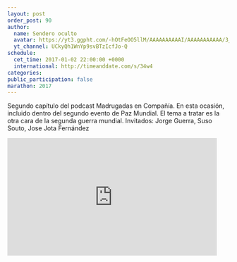 ```yaml
---
layout: post
order_post: 90
author:
  name: Sendero oculto
  avatar: https://yt3.ggpht.com/-hOtFeOO5llM/AAAAAAAAAAI/AAAAAAAAAAA/3_EYjCEaouo/s88-c-k-no-mo-rj-c0xffffff/photo.jpg
  yt_channel: UCkyQh1WnYp9svBTzIcfJo-Q
schedule:
  cet_time: 2017-01-02 22:00:00 +0000
  international: http://timeanddate.com/s/34w4
categories:
public_participation: false
marathon: 2017
---
```

Segundo capítulo del podcast Madrugadas en Compañía. En esta ocasión, incluido dentro del segundo evento de Paz Mundial.
El tema a tratar es la otra cara de la segunda guerra mundial.
Invitados: Jorge Guerra, Suso Souto, Jose Jota Fernández

<iframe width="475" height="267" src="https://www.youtube.com/embed/7BWyf-1BZUU" frameborder="0" allowfullscreen></iframe>
